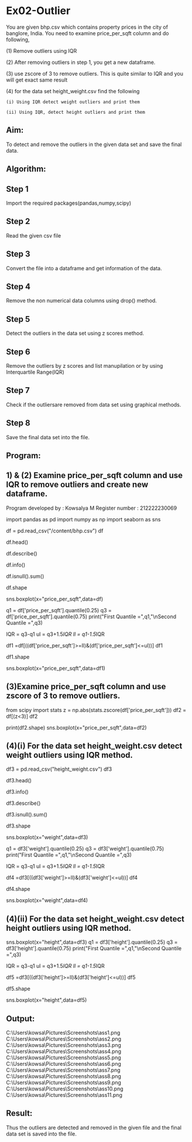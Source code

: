 # Ex02-Outlier

You are given bhp.csv which contains property prices in the city of banglore, India. You need to examine price_per_sqft column and do following,

(1) Remove outliers using IQR 

(2) After removing outliers in step 1, you get a new dataframe.

(3) use zscore of 3 to remove outliers. This is quite similar to IQR and you will get exact same result

(4) for the data set height_weight.csv find the following

    (i) Using IQR detect weight outliers and print them

    (ii) Using IQR, detect height outliers and print them
## Aim:
To detect and remove the outliers in the given data set and save the final data.
## Algorithm:
## Step 1

Import the required packages(pandas,numpy,scipy)
## Step 2

Read the given csv file
## Step 3

Convert the file into a dataframe and get information of the data.
## Step 4

Remove the non numerical data columns using drop() method.
## Step 5

Detect the outliers in the data set using z scores method.
## Step 6

Remove the outliers by z scores and list manupilation or by using Interquartile Range(IQR)
## Step 7

Check if the outliersare removed from data set using graphical methods.
## Step 8

Save the final data set into the file.

## Program:
## 1) & (2) Examine price_per_sqft column and use IQR to remove outliers and create new dataframe.
Program developed by : Kowsalya M
Register number : 212222230069

import pandas as pd
import numpy as np
import seaborn as sns

df = pd.read_csv("/content/bhp.csv")
df

df.head()

df.describe()

df.info()

df.isnull().sum()

df.shape

sns.boxplot(x="price_per_sqft",data=df)

q1 = df['price_per_sqft'].quantile(0.25)
q3 = df['price_per_sqft'].quantile(0.75)
print("First Quantile =",q1,"\nSecond Quantile =",q3)

IQR = q3-q1
ul = q3+1.5*IQR
ll = q1-1.5*IQR

df1 =df[((df['price_per_sqft']>=ll)&(df['price_per_sqft']<=ul))]
df1

df1.shape

sns.boxplot(x="price_per_sqft",data=df1)

## (3)Examine price_per_sqft column and use zscore of 3 to remove outliers.

from scipy import stats
z = np.abs(stats.zscore(df['price_per_sqft']))
df2 = df[(z<3)]
df2

print(df2.shape)
sns.boxplot(x="price_per_sqft",data=df2)

## (4)(i) For the data set height_weight.csv detect weight outliers using IQR method.
df3 = pd.read_csv("height_weight.csv")
df3

df3.head()

df3.info()

df3.describe()

df3.isnull().sum()

df3.shape

sns.boxplot(x="weight",data=df3)

q1 = df3['weight'].quantile(0.25)
q3 = df3['weight'].quantile(0.75)
print("First Quantile =",q1,"\nSecond Quantile =",q3)

IQR = q3-q1
ul = q3+1.5*IQR
ll = q1-1.5*IQR

df4 =df3[((df3['weight']>=ll)&(df3['weight']<=ul))]
df4

df4.shape

sns.boxplot(x="weight",data=df4)

## (4)(ii) For the data set height_weight.csv detect height outliers using IQR method.
sns.boxplot(x="height",data=df3)
q1 = df3['height'].quantile(0.25)
q3 = df3['height'].quantile(0.75)
print("First Quantile =",q1,"\nSecond Quantile =",q3)

IQR = q3-q1
ul = q3+1.5*IQR
ll = q1-1.5*IQR

df5 =df3[((df3['height']>=ll)&(df3['height']<=ul))]
df5

df5.shape

sns.boxplot(x="height",data=df5)
## Output:

C:\Users\kowsa\Pictures\Screenshots\ass1.png
C:\Users\kowsa\Pictures\Screenshots\ass2.png
C:\Users\kowsa\Pictures\Screenshots\ass3.png
C:\Users\kowsa\Pictures\Screenshots\ass4.png
C:\Users\kowsa\Pictures\Screenshots\ass5.png
C:\Users\kowsa\Pictures\Screenshots\ass6.png
C:\Users\kowsa\Pictures\Screenshots\ass7.png
C:\Users\kowsa\Pictures\Screenshots\ass8.png
C:\Users\kowsa\Pictures\Screenshots\ass9.png
C:\Users\kowsa\Pictures\Screenshots\ass10.png
C:\Users\kowsa\Pictures\Screenshots\ass11.png

## Result:
Thus the outliers are detected and removed in the given file and the final data set is saved into the file.

